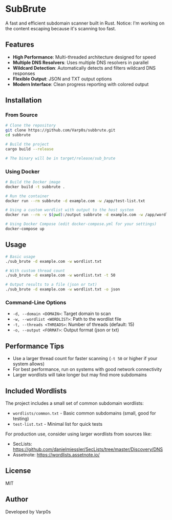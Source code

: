 # SubBrute

A fast and efficient subdomain scanner built in Rust.
Notice: I'm working on the content escaping because it's scanning too fast.

## Features

- **High Performance**: Multi-threaded architecture designed for speed
- **Multiple DNS Resolvers**: Uses multiple DNS resolvers in parallel
- **Wildcard Detection**: Automatically detects and filters wildcard DNS responses
- **Flexible Output**: JSON and TXT output options
- **Modern Interface**: Clean progress reporting with colored output

## Installation

### From Source

```bash
# Clone the repository
git clone https://github.com/Varp0s/subbrute.git
cd subbrute

# Build the project
cargo build --release

# The binary will be in target/release/sub_brute
```

### Using Docker

```bash
# Build the Docker image
docker build -t subbrute .

# Run the container
docker run --rm subbrute -d example.com -w /app/test-list.txt

# Using a custom wordlist with output to the host system
docker run --rm -v $(pwd):/output subbrute -d example.com -w /app/wordlists/common.txt -o json

# Using Docker Compose (edit docker-compose.yml for your settings)
docker-compose up
```

## Usage

```bash
# Basic usage
./sub_brute -d example.com -w wordlist.txt

# With custom thread count
./sub_brute -d example.com -w wordlist.txt -t 50

# Output results to a file (json or txt)
./sub_brute -d example.com -w wordlist.txt -o json
```

### Command-Line Options

- `-d, --domain <DOMAIN>`: Target domain to scan
- `-w, --wordlist <WORDLIST>`: Path to the wordlist file
- `-t, --threads <THREADS>`: Number of threads (default: 15)
- `-o, --output <FORMAT>`: Output format (json or txt)

## Performance Tips

- Use a larger thread count for faster scanning (`-t 50` or higher if your system allows)
- For best performance, run on systems with good network connectivity
- Larger wordlists will take longer but may find more subdomains

## Included Wordlists

The project includes a small set of common subdomain wordlists:

- `wordlists/common.txt` - Basic common subdomains (small, good for testing)
- `test-list.txt` - Minimal list for quick tests

For production use, consider using larger wordlists from sources like:
- SecLists: https://github.com/danielmiessler/SecLists/tree/master/Discovery/DNS
- Assetnote: https://wordlists.assetnote.io/

## License

MIT

## Author

Developed by Varp0s
